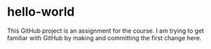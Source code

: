 # hello-world
This GitHub project is an assignment for the course.
I am trying to get familiar with GitHub by making and committing the first change here.
